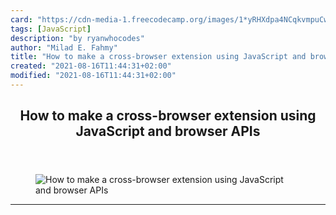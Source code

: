 ```yaml
---
card: "https://cdn-media-1.freecodecamp.org/images/1*yRHXdpa4NCqkvmpuCwHwMQ.png"
tags: [JavaScript]
description: "by ryanwhocodes"
author: "Milad E. Fahmy"
title: "How to make a cross-browser extension using JavaScript and browser APIs"
created: "2021-08-16T11:44:31+02:00"
modified: "2021-08-16T11:44:31+02:00"
---
```

<div class="site-wrapper">
<main id="site-main" class="site-main outer">
<div class="inner">
<article class="post-full post tag-javascript tag-web-development tag-programming tag-software-development tag-technology ">
<header class="post-full-header">
<h1 class="post-full-title">How to make a cross-browser extension using JavaScript and browser APIs</h1>
</header>
<figure class="post-full-image">
<picture>
<source media="(max-width: 700px)" sizes="1px" srcset="data:image/gif;base64,R0lGODlhAQABAIAAAAAAAP///yH5BAEAAAAALAAAAAABAAEAAAIBRAA7 1w">
<source media="(min-width: 701px)" sizes="(max-width: 800px) 400px,
(max-width: 1170px) 700px,
1400px" srcset="https://cdn-media-1.freecodecamp.org/images/1*yRHXdpa4NCqkvmpuCwHwMQ.png 300w,
https://cdn-media-1.freecodecamp.org/images/1*yRHXdpa4NCqkvmpuCwHwMQ.png 600w,
https://cdn-media-1.freecodecamp.org/images/1*yRHXdpa4NCqkvmpuCwHwMQ.png 1000w,
https://cdn-media-1.freecodecamp.org/images/1*yRHXdpa4NCqkvmpuCwHwMQ.png 2000w">
<img onerror="this.style.display='none'" src="https://cdn-media-1.freecodecamp.org/images/1*yRHXdpa4NCqkvmpuCwHwMQ.png" alt="How to make a cross-browser extension using JavaScript and browser APIs">
</picture>
</figure>
<section class="post-full-content">
<div class="post-content medium-migrated-article">
</div>
<hr>
</section>
</article>
</div>
</main>
</div>
<!-- Google Tag Manager (noscript) -->
<!-- End Google Tag Manager (noscript) -->
